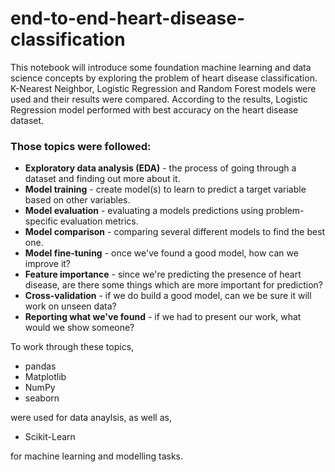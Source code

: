 # end-to-end-heart-disease-classification

This notebook will introduce some foundation machine learning and data science concepts by exploring the problem of heart disease classification. K-Nearest Neighbor, Logistic Regression and Random Forest models were used and their results were compared. According to the results, Logistic Regression model performed with best accuracy on the heart disease dataset.

### Those topics were followed:
* **Exploratory data analysis (EDA)** - the process of going through a dataset and finding out more about it.
* **Model training** - create model(s) to learn to predict a target variable based on other variables.
* **Model evaluation** - evaluating a models predictions using problem-specific evaluation metrics.
* **Model comparison** - comparing several different models to find the best one.
* **Model fine-tuning** - once we've found a good model, how can we improve it?
* **Feature importance** - since we're predicting the presence of heart disease, are there some things which are more important for prediction?
* **Cross-validation** - if we do build a good model, can we be sure it will work on unseen data?
* **Reporting what we've found** - if we had to present our work, what would we show someone?

To work through these topics, 
* pandas 
* Matplotlib 
* NumPy 
* seaborn 

were used for data anaylsis, as well as, 
* Scikit-Learn 

for machine learning and modelling tasks.

